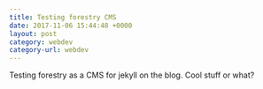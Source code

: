 ```yaml
---
title: Testing forestry CMS
date: 2017-11-06 15:44:48 +0000
layout: post
category: webdev
category-url: webdev
---
```

Testing forestry as a CMS for jekyll on the blog. Cool stuff or what?